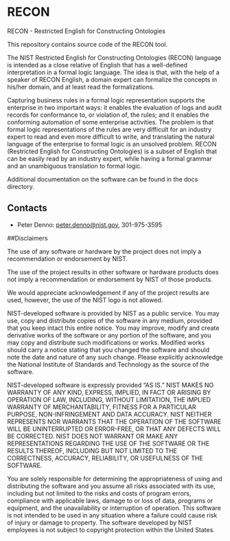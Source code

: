 # RECON
RECON - Restricted English for Constructing Ontologies

This repository contains source code of the RECON tool.

The NIST Restricted English for Constructing Ontologies (RECON) language is intended as a close relative 
of English that has a well-defined interpretation in a formal logic language.  The idea is that, with the 
help of a speaker of RECON English, a domain expert can formalize the concepts in his/her domain, 
and at least read the formalizations. 

Capturing business rules in a formal logic representation supports the enterprise in two important ways:
it enables the evaluation of logs and audit records for conformance to, or violation of, the rules; and it 
enables the conforming automation of some enterprise activities. The problem is that formal logic representations
of the rules are very difficult for an industry expert to read and even more difficult to write, and 
translating the natural language of the enterprise to formal logic is an unsolved problem. 
RECON (Restricted English for Constructing Ontologies) is a subset of English that can be easily read by 
an industry expert, while having a formal grammar and an unambiguous translation to formal logic. 

Additional documentation on the software can be found in the docs directory.

## Contacts
* Peter Denno: peter.denno@nist.gov, 301-975-3595

##Disclaimers

The use of any software or hardware by the project does not imply a recommendation or endorsement by NIST.

The use of the project results in other software or hardware products does not imply a recommendation or 
endorsement by NIST of those products.

We would appreciate acknowledgement if any of the project results are used, however, the use of the NIST logo is not allowed.

NIST-developed software is provided by NIST as a public service. You may use, copy and distribute copies 
of the software in any medium, provided that you keep intact this entire notice. You may improve, modify 
and create derivative works of the software or any portion of the software, and you may copy and distribute
such modifications or works. Modified works should carry a notice stating that you changed the software and 
should note the date and nature of any such change. Please explicitly acknowledge the National Institute of
Standards and Technology as the source of the software.

NIST-developed software is expressly provided “AS IS.” NIST MAKES NO WARRANTY OF ANY KIND, EXPRESS, IMPLIED, 
IN FACT OR ARISING BY OPERATION OF LAW, INCLUDING, WITHOUT LIMITATION, THE IMPLIED WARRANTY OF MERCHANTABILITY, 
FITNESS FOR A PARTICULAR PURPOSE, NON-INFRINGEMENT AND DATA ACCURACY. NIST NEITHER REPRESENTS NOR WARRANTS 
THAT THE OPERATION OF THE SOFTWARE WILL BE UNINTERRUPTED OR ERROR-FREE, OR THAT ANY DEFECTS WILL BE CORRECTED. 
NIST DOES NOT WARRANT OR MAKE ANY REPRESENTATIONS REGARDING THE USE OF THE SOFTWARE OR THE RESULTS THEREOF, 
INCLUDING BUT NOT LIMITED TO THE CORRECTNESS, ACCURACY, RELIABILITY, OR USEFULNESS OF THE SOFTWARE.

You are solely responsible for determining the appropriateness of using and distributing the software and 
you assume all risks associated with its use, including but not limited to the risks and costs of program errors,
compliance with applicable laws, damage to or loss of data, programs or equipment, and the unavailability or 
interruption of operation. This software is not intended to be used in any situation where a failure could 
cause risk of injury or damage to property. The software developed by NIST employees is not subject to 
copyright protection within the United States.
